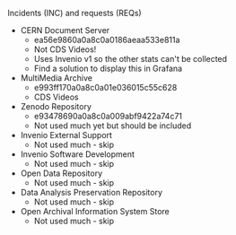 Incidents (INC) and requests (REQs)

* CERN Document Server
    * ea56e9860a0a8c0a0186aeaa533e811a
    * Not CDS Videos!
    * Uses Invenio v1 so the other stats can't be collected
    * Find a solution to display this in Grafana
* MultiMedia Archive
    * e993ff170a0a8c0a01e036015c55c628
    * CDS Videos
* Zenodo Repository
    * e93478690a0a8c0a009abf9422a74c71
    * Not used much yet but should be included
* Invenio External Support
    * Not used much - skip
* Invenio Software Development
    * Not used much - skip
* Open Data Repository
    * Not used much - skip
* Data Analysis Preservation Repository
    * Not used much - skip
* Open Archival Information System Store
    * Not used much - skip